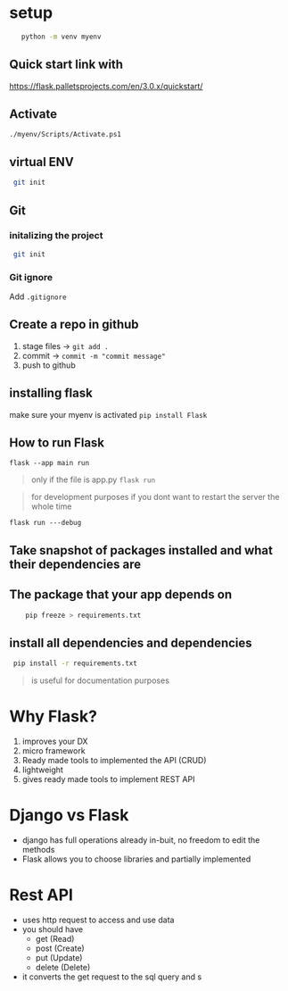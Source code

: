 # setup

```bash
   python -m venv myenv
```
## Quick start link with
https://flask.palletsprojects.com/en/3.0.x/quickstart/
## Activate
```
./myenv/Scripts/Activate.ps1
```
## virtual ENV
```sh
 git init
```
## Git

### initalizing the project
```sh
 git init
```

### Git ignore
 Add `.gitignore`


## Create a repo in github
1. stage files -> `git add .`
2. commit -> `commit -m "commit message"`
3. push to github

## installing flask
make sure your myenv is activated
```pip install Flask```

## How to run Flask
```flask --app main run```
>only if the file is app.py ```flask run```

> for development purposes 
> if you dont want to restart the server the whole time
```
flask run ---debug
```

## Take snapshot of packages installed and what their dependencies are
## The package that your app depends on
```sh
    pip freeze > requirements.txt
 ```

 ## install all dependencies and dependencies
 ```sh
  pip install -r requirements.txt
```
> is useful for documentation purposes

# Why Flask?
1. improves your DX
2. micro framework
3. Ready made tools to implemented the API (CRUD)
4. lightweight
5. gives ready made tools to implement REST API

# Django vs Flask
- django has full operations already in-buit, no freedom to edit the methods
- Flask allows you to choose libraries and partially implemented

# Rest API
- uses http request to access and use data
- you should have 
    - get (Read)
    - post (Create)
    - put (Update)
    - delete (Delete)
- it converts the get request to the sql query and s